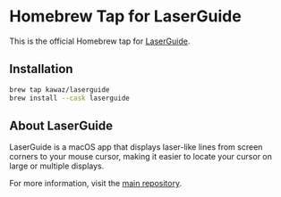 # Homebrew Tap for LaserGuide

This is the official Homebrew tap for [LaserGuide](https://github.com/kawaz/LaserGuide).

## Installation

```bash
brew tap kawaz/laserguide
brew install --cask laserguide
```

## About LaserGuide

LaserGuide is a macOS app that displays laser-like lines from screen corners to your mouse cursor, making it easier to locate your cursor on large or multiple displays.

For more information, visit the [main repository](https://github.com/kawaz/LaserGuide).
